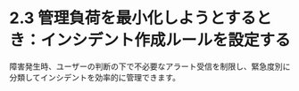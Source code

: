 # 2.3 管理負荷を最小化しようとするとき：インシデント作成ルールを設定する

障害発生時、ユーザーの判断の下で不必要なアラート受信を制限し、緊急度別に分類してインシデントを効率的に管理できます。
